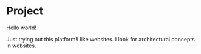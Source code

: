 # Project
Hello world!

Just trying out this platform!I like websites.
I look for architectural concepts in websites.
